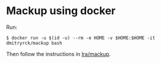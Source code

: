 # Mackup using docker

Run:

```terminal
$ docker run -u $(id -u) --rm -e HOME -v $HOME:$HOME -it dmitryrck/mackup bash
```

Then follow the instructions in [lra/mackup](https://github.com/lra/mackup).
